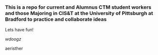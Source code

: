 ### This is a repo for current and Alumnus CTM student workers and those Majoring in CIS&T at the University of Pittsburgh at Bradford to practice and collaborate ideas

Lets have fun!

*wdoogz*

aeristher
